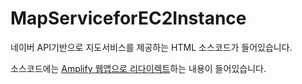 # MapServiceforEC2Instance
네이버 API기반으로 지도서비스를 제공하는 HTML 소스코드가 들어있습니다.

소스코드에는 [Amplify 웹앱으로 리다이렉트](https://github.com/asp1947/MapserviceAuth_AWS_Amplify)하는 내용이 들어있습니다.
